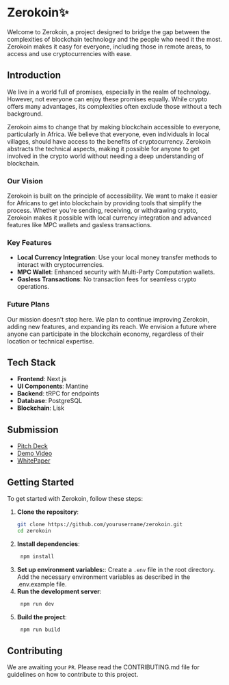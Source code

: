 # Zerokoin✨

Welcome to Zerokoin, a project designed to bridge the gap between the complexities of blockchain technology and the people who need it the most. Zerokoin makes it easy for everyone, including those in remote areas, to access and use cryptocurrencies with ease.

## Introduction

We live in a world full of promises, especially in the realm of technology. However, not everyone can enjoy these promises equally. While crypto offers many advantages, its complexities often exclude those without a tech background.

Zerokoin aims to change that by making blockchain accessible to everyone, particularly in Africa. We believe that everyone, even individuals in local villages, should have access to the benefits of cryptocurrency. Zerokoin abstracts the technical aspects, making it possible for anyone to get involved in the crypto world without needing a deep understanding of blockchain.

### Our Vision

Zerokoin is built on the principle of accessibility. We want to make it easier for Africans to get into blockchain by providing tools that simplify the process. Whether you're sending, receiving, or withdrawing crypto, Zerokoin makes it possible with local currency integration and advanced features like MPC wallets and gasless transactions.

### Key Features

- **Local Currency Integration**: Use your local money transfer methods to interact with cryptocurrencies.
- **MPC Wallet**: Enhanced security with Multi-Party Computation wallets.
- **Gasless Transactions**: No transaction fees for seamless crypto operations.

### Future Plans

Our mission doesn't stop here. We plan to continue improving Zerokoin, adding new features, and expanding its reach. We envision a future where anyone can participate in the blockchain economy, regardless of their location or technical expertise.

## Tech Stack

- **Frontend**: Next.js
- **UI Components**: Mantine
- **Backend**: tRPC for endpoints
- **Database**: PostgreSQL
- **Blockchain**: Lisk

## Submission

- [Pitch Deck](https://drive.google.com/file/d/1B1W6x4WS2ed0GyAeOdJDom1KkGttjUoF/view?usp=sharing)
- [Demo Video](https://youtu.be/MnT-J93T9H4)
- [WhitePaper](https://docs.google.com/document/d/1KQWaoBdhBnznPJqkOYFgIs_nNSJlliWzOf0CpHdLZNg/edit?usp=sharing)

## Getting Started

To get started with Zerokoin, follow these steps:

1. **Clone the repository**:
   ```bash
   git clone https://github.com/yourusername/zerokoin.git
   cd zerokoin
   ```
2. **Install dependencies**:
   ```bash
    npm install
   ```
3. **Set up environment variables:**:
   Create a `.env` file in the root directory.
   Add the necessary environment variables as described in the .env.example file.
4. **Run the development server**:
   ```bash
    npm run dev
   ```
5. **Build the project**:
   ```bash
    npm run build
   ```

## Contributing

We are awaiting your `PR`. Please read the CONTRIBUTING.md file for guidelines on how to contribute to this project.
